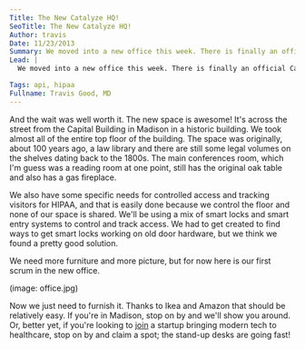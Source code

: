 ```yaml
---
Title: The New Catalyze HQ!
SeoTitle: The New Catalyze HQ!
Author: travis
Date: 11/23/2013
Summary: We moved into a new office this week. There is finally an official Catalyze HQ!
Lead: |
  We moved into a new office this week. There is finally an official Catalyze HQ! We've been growing and hiring and having our own space has been long overdue. The move gets us out of the shared space we were using. That space was pretty far from ideal - bad layout and shoddy internet. The search for space was more painful than we expected, but thankfully it's over now.

Tags: api, hipaa
Fullname: Travis Good, MD
---
```

And the wait was well worth it. The new space is awesome! It's across the street from the Capital Building in Madison in a historic building. We took almost all of the entire top floor of the building. The space was originally, about 100 years ago, a law library and there are still some legal volumes on the shelves dating back to the 1800s. The main conferences room, which I'm guess was a reading room at one point, still has the original oak table and also has a gas fireplace.

We also have some specific needs for controlled access and tracking visitors for HIPAA, and that is easily done because we control the floor and none of our space is shared. We'll be using a mix of smart locks and smart entry systems to control and track access. We had to get created to find ways to get smart locks working on old door hardware, but we think we found a pretty good solution.

We need more furniture and more picture, but for now here is our first scrum in the new office.

(image: office.jpg)

Now we just need to furnish it. Thanks to Ikea and Amazon that should be relatively easy. If you're in Madison, stop on by and we'll show you around. Or, better yet, if you're looking to [join](http://catalyze.io/careers) a startup bringing modern tech to healthcare, stop on by and claim a spot; the stand-up desks are going fast!
